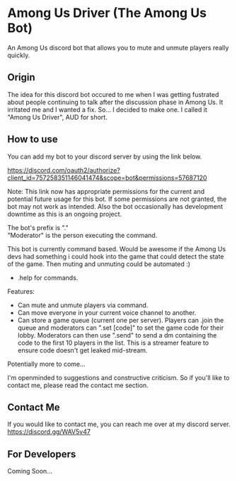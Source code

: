 # Among Us Driver (The Among Us Bot)
An Among Us discord bot that allows you to mute and unmute players really quickly.

Origin
-----------

The idea for this discord bot occured to me when I was getting fustrated about people continuing to talk after the discussion phase in Among Us. It irritated me and I wanted a fix. So... I decided to make one. I called it "Among Us Driver", AUD for short.

How to use
-----------
You can add my bot to your discord server by using the link below.

https://discord.com/oauth2/authorize?client_id=757258351146041474&scope=bot&permissions=57687120

Note: This link now has appropriate permissions for the current and potential future usage for this bot. If some permissions are not granted, the bot may not work as intended. Also the bot occasionally has development downtime as this is an ongoing project.

The bot's prefix is "."  
"Moderator" is the person executing the command.

This bot is currently command based. Would be awesome if the Among Us devs had something i could hook into the game that could detect the state of the game. Then muting and unmuting could be automated :)

* .help for commands.

Features:
* Can mute and unmute players via command.
* Can move everyone in your current voice channel to another.
* Can store a game queue (current one per server). Players can .join the queue and moderators can ".set [code]" to set the game code for their lobby. Moderators can then use ".send" to send a dm containing the code to the first 10 players in the list. This is a streamer feature to ensure code doesn't get leaked mid-stream.

Potentially more to come...

I'm openminded to suggestions and constructive criticism. So if you'll like to contact me, please read the contact me section.

Contact Me
-----------
If you would like to contact me, you can reach me over at my discord server. https://discord.gg/WAV5v47

For Developers
-----------
Coming Soon...
